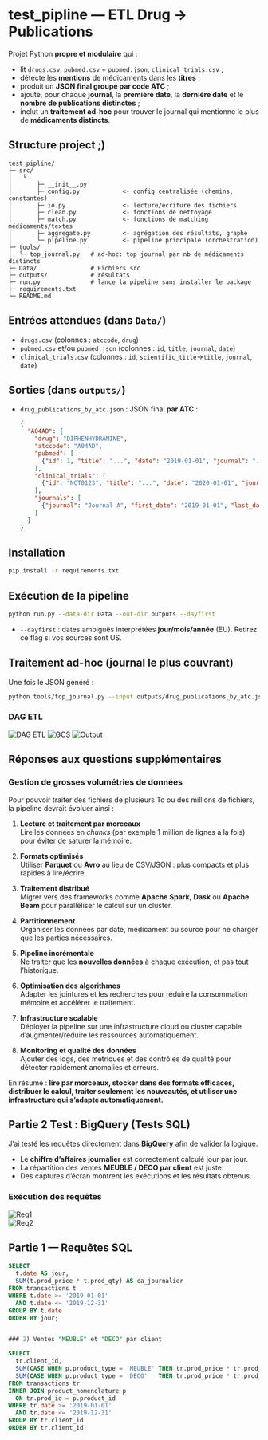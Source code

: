 # test_pipline — ETL Drug → Publications

Projet Python **propre et modulaire** qui :
- lit `drugs.csv`, `pubmed.csv` + `pubmed.json`, `clinical_trials.csv` ;
- détecte les **mentions** de médicaments dans les **titres** ;
- produit un **JSON final groupé par code ATC** ;
- ajoute, pour chaque **journal**, la **première date**, la **dernière date** et le **nombre de publications distinctes** ;
- inclut un **traitement ad-hoc** pour trouver le journal qui mentionne le plus de **médicaments distincts**.

## Structure project ;)
```
test_pipline/
├─ src/
│   └
│       ├─ __init__.py
│       ├─ config.py            <- config centralisée (chemins, constantes)
│       ├─ io.py                <- lecture/écriture des fichiers
│       ├─ clean.py             <- fonctions de nettoyage
│       ├─ match.py             <- fonctions de matching médicaments/textes
│       ├─ aggregate.py         <- agrégation des résultats, graphe
│       └─ pipeline.py          <- pipeline principale (orchestration)
├─ tools/
│  └─ top_journal.py   # ad-hoc: top journal par nb de médicaments distincts
├─ Data/               # Fichiers src
├─ outputs/            # résultats
├─ run.py              # lance la pipeline sans installer le package
├─ requirements.txt
└─ README.md
```

## Entrées attendues (dans `Data/`)
- `drugs.csv` (colonnes : `atccode`, `drug`)
- `pubmed.csv` et/ou `pubmed.json` (colonnes : `id`, `title`, `journal`, `date`)
- `clinical_trials.csv` (colonnes : `id`, `scientific_title`→`title`, `journal`, `date`)

## Sorties (dans `outputs/`)
- `drug_publications_by_atc.json` : JSON final **par ATC** :
  ```json
  {
    "A04AD": {
      "drug": "DIPHENHYDRAMINE",
      "atccode": "A04AD",
      "pubmed": [
        {"id": 1, "title": "...", "date": "2019-01-01", "journal": "..."}
      ],
      "clinical_trials": [
        {"id": "NCT0123", "title": "...", "date": "2020-01-01", "journal": "..."}
      ],
      "journals": [
        {"journal": "Journal A", "first_date": "2019-01-01", "last_date": "2020-03-05", "n_pubs": 3}
      ]
    }
  }
  ```

## Installation
```bash
pip install -r requirements.txt
```

## Exécution de la pipeline
```bash
python run.py --data-dir Data --out-dir outputs --dayfirst
```
- `--dayfirst` : dates ambiguës interprétées **jour/mois/année** (EU). Retirez ce flag si vos sources sont US.

## Traitement ad-hoc (journal le plus couvrant)
Une fois le JSON généré :
```bash
python tools/top_journal.py --input outputs/drug_publications_by_atc.json --export-csv outputs/journal_drug_coverage.csv
```
### DAG ETL
![DAG ETL](docs/img/dag_etl.png)
![GCS](docs/img/gcs.png)
![Output](docs/img/output.png)

## Réponses aux questions supplémentaires

### Gestion de grosses volumétries de données

Pour pouvoir traiter des fichiers de plusieurs To ou des millions de fichiers, la pipeline devrait évoluer ainsi :

1. **Lecture et traitement par morceaux**  
   Lire les données en *chunks* (par exemple 1 million de lignes à la fois) pour éviter de saturer la mémoire.  

2. **Formats optimisés**  
   Utiliser **Parquet** ou **Avro** au lieu de CSV/JSON : plus compacts et plus rapides à lire/écrire.  

3. **Traitement distribué**  
   Migrer vers des frameworks comme **Apache Spark**, **Dask** ou **Apache Beam** pour paralléliser le calcul sur un cluster.  

4. **Partitionnement**  
   Organiser les données par date, médicament ou source pour ne charger que les parties nécessaires.  

5. **Pipeline incrémentale**  
   Ne traiter que les **nouvelles données** à chaque exécution, et pas tout l’historique.  

6. **Optimisation des algorithmes**  
   Adapter les jointures et les recherches pour réduire la consommation mémoire et accélérer le traitement.  

7. **Infrastructure scalable**  
   Déployer la pipeline sur une infrastructure cloud ou cluster capable d’augmenter/réduire les ressources automatiquement.  

8. **Monitoring et qualité des données**  
   Ajouter des logs, des métriques et des contrôles de qualité pour détecter rapidement anomalies et erreurs.  

 En résumé : **lire par morceaux, stocker dans des formats efficaces, distribuer le calcul, traiter seulement les nouveautés, et utiliser une infrastructure qui s’adapte automatiquement.**
 
## Partie 2 Test : BigQuery (Tests SQL)

J’ai testé les requêtes directement dans **BigQuery** afin de valider la logique.

-  Le **chiffre d’affaires journalier** est correctement calculé jour par jour.  
-  La répartition des ventes **MEUBLE / DECO par client** est juste.  
-  Des captures d’écran montrent les exécutions et les résultats obtenus.

### Exécution des requêtes
![Req1](docs/req1.PNG)  
![Req2](docs/req2.PNG)


## Partie 1 — Requêtes SQL



```sql
SELECT 
  t.date AS jour,
  SUM(t.prod_price * t.prod_qty) AS ca_journalier
FROM transactions t
WHERE t.date >= '2019-01-01'
  AND t.date <= '2019-12-31'
GROUP BY t.date
ORDER BY jour;


### 2) Ventes "MEUBLE" et "DECO" par client

SELECT 
  tr.client_id,
  SUM(CASE WHEN p.product_type = 'MEUBLE' THEN tr.prod_price * tr.prod_qty END) AS total_meuble,
  SUM(CASE WHEN p.product_type = 'DECO'   THEN tr.prod_price * tr.prod_qty END) AS total_deco
FROM transactions tr
INNER JOIN product_nomenclature p
  ON tr.prod_id = p.product_id
WHERE tr.date >= '2019-01-01'
  AND tr.date <= '2019-12-31'
GROUP BY tr.client_id
ORDER BY tr.client_id;


